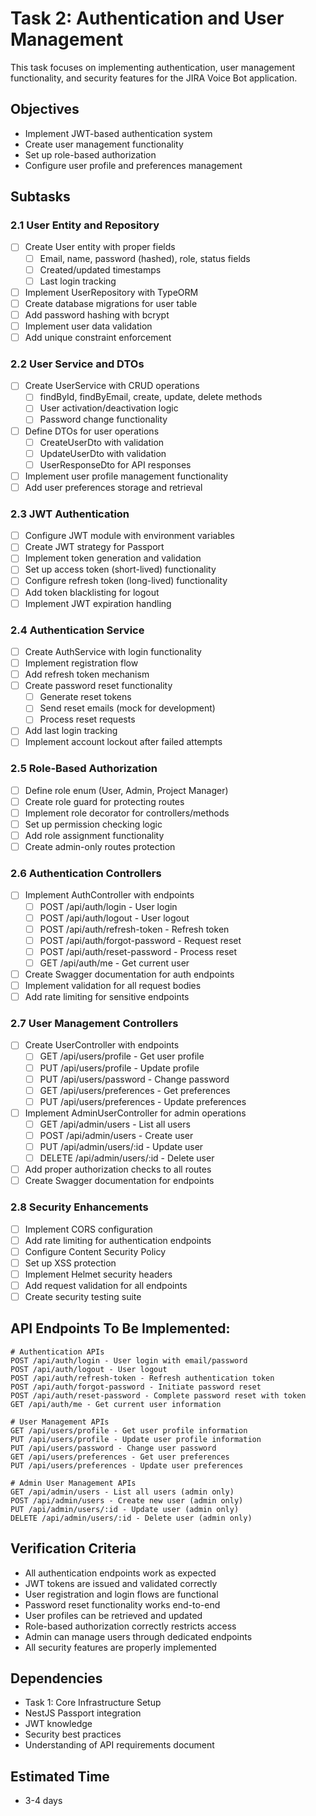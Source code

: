# Task 2: Authentication and User Management

This task focuses on implementing authentication, user management functionality, and security features for the JIRA Voice Bot application.

## Objectives
- Implement JWT-based authentication system
- Create user management functionality
- Set up role-based authorization
- Configure user profile and preferences management

## Subtasks

### 2.1 User Entity and Repository
- [ ] Create User entity with proper fields
  - [ ] Email, name, password (hashed), role, status fields
  - [ ] Created/updated timestamps
  - [ ] Last login tracking
- [ ] Implement UserRepository with TypeORM
- [ ] Create database migrations for user table
- [ ] Add password hashing with bcrypt
- [ ] Implement user data validation
- [ ] Add unique constraint enforcement

### 2.2 User Service and DTOs
- [ ] Create UserService with CRUD operations
  - [ ] findById, findByEmail, create, update, delete methods
  - [ ] User activation/deactivation logic
  - [ ] Password change functionality
- [ ] Define DTOs for user operations
  - [ ] CreateUserDto with validation
  - [ ] UpdateUserDto with validation
  - [ ] UserResponseDto for API responses
- [ ] Implement user profile management functionality
- [ ] Add user preferences storage and retrieval

### 2.3 JWT Authentication
- [ ] Configure JWT module with environment variables
- [ ] Create JWT strategy for Passport
- [ ] Implement token generation and validation
- [ ] Set up access token (short-lived) functionality
- [ ] Configure refresh token (long-lived) functionality
- [ ] Add token blacklisting for logout
- [ ] Implement JWT expiration handling

### 2.4 Authentication Service
- [ ] Create AuthService with login functionality
- [ ] Implement registration flow
- [ ] Add refresh token mechanism
- [ ] Create password reset functionality
  - [ ] Generate reset tokens
  - [ ] Send reset emails (mock for development)
  - [ ] Process reset requests
- [ ] Add last login tracking
- [ ] Implement account lockout after failed attempts

### 2.5 Role-Based Authorization
- [ ] Define role enum (User, Admin, Project Manager)
- [ ] Create role guard for protecting routes
- [ ] Implement role decorator for controllers/methods
- [ ] Set up permission checking logic
- [ ] Add role assignment functionality
- [ ] Create admin-only routes protection

### 2.6 Authentication Controllers
- [ ] Implement AuthController with endpoints
  - [ ] POST /api/auth/login - User login
  - [ ] POST /api/auth/logout - User logout
  - [ ] POST /api/auth/refresh-token - Refresh token
  - [ ] POST /api/auth/forgot-password - Request reset
  - [ ] POST /api/auth/reset-password - Process reset
  - [ ] GET /api/auth/me - Get current user
- [ ] Create Swagger documentation for auth endpoints
- [ ] Implement validation for all request bodies
- [ ] Add rate limiting for sensitive endpoints

### 2.7 User Management Controllers
- [ ] Create UserController with endpoints
  - [ ] GET /api/users/profile - Get user profile
  - [ ] PUT /api/users/profile - Update profile
  - [ ] PUT /api/users/password - Change password
  - [ ] GET /api/users/preferences - Get preferences
  - [ ] PUT /api/users/preferences - Update preferences
- [ ] Implement AdminUserController for admin operations
  - [ ] GET /api/admin/users - List all users
  - [ ] POST /api/admin/users - Create user
  - [ ] PUT /api/admin/users/:id - Update user
  - [ ] DELETE /api/admin/users/:id - Delete user
- [ ] Add proper authorization checks to all routes
- [ ] Create Swagger documentation for endpoints

### 2.8 Security Enhancements
- [ ] Implement CORS configuration
- [ ] Add rate limiting for authentication endpoints
- [ ] Configure Content Security Policy
- [ ] Set up XSS protection
- [ ] Implement Helmet security headers
- [ ] Add request validation for all endpoints
- [ ] Create security testing suite

## API Endpoints To Be Implemented:

```
# Authentication APIs
POST /api/auth/login - User login with email/password
POST /api/auth/logout - User logout
POST /api/auth/refresh-token - Refresh authentication token
POST /api/auth/forgot-password - Initiate password reset
POST /api/auth/reset-password - Complete password reset with token
GET /api/auth/me - Get current user information

# User Management APIs
GET /api/users/profile - Get user profile information
PUT /api/users/profile - Update user profile information
PUT /api/users/password - Change user password
GET /api/users/preferences - Get user preferences
PUT /api/users/preferences - Update user preferences

# Admin User Management APIs
GET /api/admin/users - List all users (admin only)
POST /api/admin/users - Create new user (admin only)
PUT /api/admin/users/:id - Update user (admin only)
DELETE /api/admin/users/:id - Delete user (admin only)
```

## Verification Criteria
- All authentication endpoints work as expected
- JWT tokens are issued and validated correctly
- User registration and login flows are functional
- Password reset functionality works end-to-end
- User profiles can be retrieved and updated
- Role-based authorization correctly restricts access
- Admin can manage users through dedicated endpoints
- All security features are properly implemented

## Dependencies
- Task 1: Core Infrastructure Setup
- NestJS Passport integration
- JWT knowledge
- Security best practices
- Understanding of API requirements document

## Estimated Time
- 3-4 days 